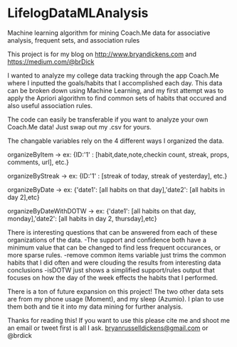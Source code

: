 # LifelogDataMLAnalysis
Machine learning algorithm for mining Coach.Me data for associative analysis, frequent sets, and association rules

This project is for my blog on http://www.bryandickens.com and https://medium.com/@brDick

I wanted to analyze my college data tracking through the app Coach.Me where I inputted the goals/habits that I accomplished each day. This data can be broken down using Machine Learning, and my first attempt was to apply the Apriori algorithm to find common sets of habits that occured and also useful association rules.

The code can easily be transferable if you want to analyze your own Coach.Me data! Just swap out my .csv for yours.

The changable variables rely on the 4 different ways I organized the data.

organizeByItem          -> ex: {ID:'1' : [habit,date,note,checkin count, streak, props, comments, url], etc.}

organizeByStreak        -> ex: {ID:'1' : [streak of today, streak of yesterday], etc.}

organizeByDate          -> ex: {'date1': [all habits on that day],'date2': [all habits in day 2],etc}

organizeByDateWithDOTW  -> ex: {'date1': [all habits on that day, monday],'date2': [all habits in day 2, thursday],etc}

There is interesting questions that can be answered from each of these organizations of the data.
-The support and confidence both have a minimum value that can be changed to find less frequent occurances, or more sparse rules.
-remove common items variable just trims the common habits that I did often and were clouding the results from interesting data conclusions
-isDOTW just shows a simplified support/rules output that focuses on how the day of the week effects the habits that I performed.

There is a ton of future expansion on this project! The two other data sets are from my phone usage (Moment), and my sleep (Azumio). I plan to use them both and tie it into my data mining for further analysis.

Thanks for reading this! If you want to use this please cite me and shoot me an email or tweet first is all I ask. bryanrusselldickens@gmail.com or @brdick
